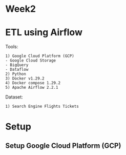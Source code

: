 # Week2


# ETL using Airflow
Tools:

    1) Google Cloud Platform (GCP)
    - Google Cloud Storage
    - BigQuery
    - Dataflow
    2) Python 
    3) Docker v1.29.2
    4) Docker compose 1.29.2
    5) Apache Airflow 2.2.1
    
Dataset:

    1) Search Engine Flights Tickets

# Setup

## Setup Google Cloud Platform (GCP)


